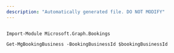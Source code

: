 ```yaml
---
description: "Automatically generated file. DO NOT MODIFY"
---
```


```powershellv2

Import-Module Microsoft.Graph.Bookings

Get-MgBookingBusiness -BookingBusinessId $bookingBusinessId

```